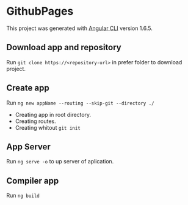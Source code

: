 # GithubPages

This project was generated with [Angular CLI](https://github.com/angular/angular-cli) version 1.6.5.

## Download app and repository

Run `git clone https://<repository-url>` in prefer folder to download project.


## Create app

Run `ng new appName --routing --skip-git --directory ./`
- Creating app in root directory.
- Creating routes.
- Creating whitout `git init`


## App Server

Run `ng serve -o` to up server of aplication.


## Compiler app

Run `ng build `
